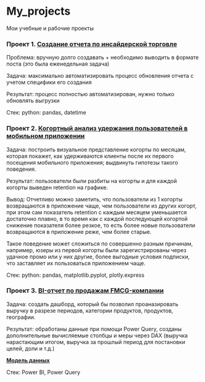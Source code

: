 # My_projects
Мои учебные и рабочие проекты


### Проект 1. [Создание отчета по инсайдерской торговле](https://github.com/AOKonovalov/My_projects/blob/main/Создание%20отчета%20по%20инсайдерской%20торговле.ipynb) 

Проблема: вручную долго создавать + необходимо выводить в формате поста (это была еженедельная задача)

Задача: максимально автоматизировать процесс обновления отчета с учетом специфики его создания

Результат: процесс полностью автоматизирован, нужно только обновлять выгрузки

Стек: python: pandas, datetime

### Проект 2. [Когортный анализ удержания пользователей в мобильном приложении](https://github.com/AOKonovalov/My_projects/blob/main/Когортный%20анализ%20удержания%20пользователей.ipynb)

Задача: построить визуальное представление когорты по месяцам, которая покажет, как
удерживаются клиенты после их первого посещения мобильного приложения; выдвинуть гипотезы такого поведения.

Результат: пользователи были разбиты на когорты и для каждой когорты выведен retention на графике. 

Вывод: Отчетливо можно заметить, что пользователи из 1 когорты возвращаются в приложение чаще, чем пользователи из других когорт, при этом сам показатель retention с каждым месяцем уменьшается достаточно плавно, в то время как с каждой последующей когортой снижение показателя более резкое, то есть более новые пользователи возвращаются в приложение реже, чем более старые. 

Такое поведение может сложиться по совершенно разным причинам, например, юзеры из первой когорты были зарегистрированы через удачное промо или у них другие, более выгодные условия подписки, что заставляет их пользоваться приложением чаще.     

Стек: python: pandas, matplotlib.pyplot, plotly.express

### Проект 3. [BI-отчет по продажам FMCG-компании](https://github.com/AOKonovalov/My_projects/blob/main/отчет%20о%20продажах.pdf)

Задача: создать дашборд, который бы позволил проаназировать выручку в разрезе периодов, категории продуктов, продуктов, географии.

Результат: обработаны данные при помощи Power Query, созданы дополнительные вычисляемые столбцы и меры через DAX (выручка нарастающим итогом, выручка за прошлый период для постановки целей, доли и т.д.)

**[Модель данных](https://github.com/AOKonovalov/My_projects/blob/main/Модель%20данных.pdf)**

Стек: Power BI, Power Query
